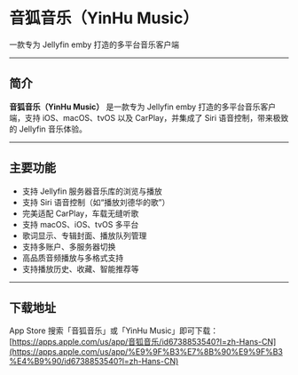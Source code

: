 # 音狐音乐（YinHu Music）
一款专为 Jellyfin   emby 打造的多平台音乐客户端

---

## 简介

**音狐音乐（YinHu Music）** 是一款专为 Jellyfin emby  打造的多平台音乐客户端，支持 iOS、macOS、tvOS 以及 CarPlay，并集成了 Siri 语音控制，带来极致的 Jellyfin 音乐体验。

---

## 主要功能

- 支持 Jellyfin 服务器音乐库的浏览与播放
- 支持 Siri 语音控制（如“播放刘德华的歌”）
- 完美适配 CarPlay，车载无缝听歌
- 支持 macOS、iOS、tvOS 多平台
- 歌词显示、专辑封面、播放队列管理
- 支持多账户、多服务器切换
- 高品质音频播放与多格式支持
- 支持播放历史、收藏、智能推荐等

---

## 下载地址

App Store 搜索「音狐音乐」或「YinHu Music」即可下载：  
[https://apps.apple.com/us/app/音狐音乐/id6738853540?l=zh-Hans-CN](https://apps.apple.com/us/app/%E9%9F%B3%E7%8B%90%E9%9F%B3%E4%B9%90/id6738853540?l=zh-Hans-CN)

